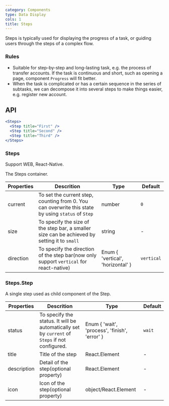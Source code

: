 ```yaml
---
category: Components
type: Data Display
cols: 1
title: Steps
---
```


Steps is typically used for displaying the progress of a task, or guiding users through the steps of a complex flow.

### Rules

- Suitable for step-by-step and long-lasting task, e.g. the process of transfer accounts. If the task is continuous and short, such as opening a page, component `Progress` will fit better.
- When the task is complicated or has a certain sequence in the series of subtasks, we can decompose it into several steps to make things easier, e.g. register new account.


## API

```jsx
<Steps>
  <Step title="First" />
  <Step title="Second" />
  <Step title="Third" />
</Steps>
```

### Steps

Support WEB, React-Native.

The Steps container.

Properties | Descrition | Type | Default
-----------|------------|------|--------
| current | To set the current step, counting from 0. You can overwrite this state by using `status` of `Step` | number | `0` |
| size | To specify the size of the step bar, a smaller size can be achieved by setting it to `small` | string | - |
| direction | To specify the direction of the step bar(now only support `vertical` for react-native)   | Enum { 'vertical', 'horizontal' }  | `vertical`  |

### Steps.Step

A single step used as child component of the Step.

Properties | Descrition | Type | Default
-----------|------------|------|--------
| status | To specify the status. It will be automatically set by `current` of `Steps` if not configured. | Enum { 'wait', 'process', 'finish', 'error' } | `wait` |
| title | Title of the step | React.Element | -     |
| description | Detail of the step(optional property) | React.Element | -  |
| icon | Icon of the step(optional property) | object/React.Element | - |
